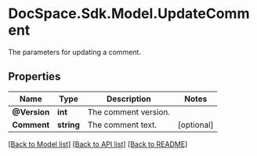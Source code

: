 # DocSpace.Sdk.Model.UpdateComment
The parameters for updating a comment.

## Properties

Name | Type | Description | Notes
------------ | ------------- | ------------- | -------------
**@Version** | **int** | The comment version. | 
**Comment** | **string** | The comment text. | [optional] 

[[Back to Model list]](../README.md#documentation-for-models) [[Back to API list]](../README.md#documentation-for-api-endpoints) [[Back to README]](../README.md)

